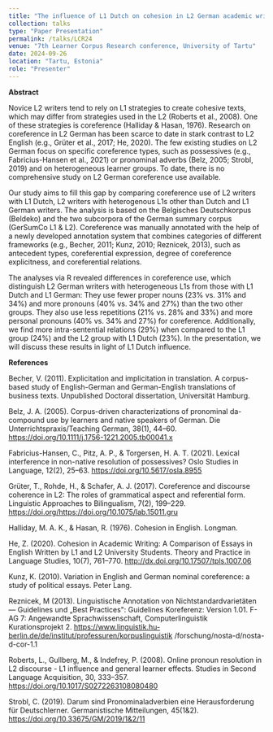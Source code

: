 ```yaml
---
title: "The influence of L1 Dutch on cohesion in L2 German academic writing: A contrastive corpus-based analysis"
collection: talks
type: "Paper Presentation"
permalink: /talks/LCR24
venue: "7th Learner Corpus Research conference, University of Tartu"
date: 2024-09-26
location: "Tartu, Estonia"
role: "Presenter"
---
```

 


**Abstract**

Novice L2 writers tend to rely on L1 strategies to create cohesive texts, which may differ from strategies used in the L2 (Roberts et al., 2008). One of these strategies is coreference (Halliday & Hasan, 1976). Research on coreference in L2 German has been scarce to date in stark contrast to L2 English (e.g., Grüter et al., 2017; He, 2020). The few existing studies on L2 German focus on specific coreference types, such as possessives (e.g., Fabricius-Hansen et al., 2021) or pronominal adverbs (Belz, 2005; Strobl, 2019) and on heterogeneous learner groups. To date, there is no comprehensive study on L2 German coreference use available.

Our study aims to fill this gap by comparing coreference use of L2 writers with L1 Dutch, L2 writers with heterogenous L1s other than Dutch and L1 German writers. The analysis is based on the Belgisches Deutschkorpus (Beldeko) and the two subcorpora of the German summary corpus (GerSumCo L1 & L2). Coreference was manually annotated with the help of a newly developed annotation system that combines categories of different frameworks (e.g., Becher, 2011; Kunz, 2010; Reznicek, 2013), such as antecedent types, coreferential expression, degree of coreference explicitness, and coreferential relations.

The analyses via R revealed differences in coreference use, which distinguish L2 German writers with heterogeneous L1s from those with L1 Dutch and L1 German: They use fewer proper nouns (23% vs. 31% and 34%) and more pronouns (40% vs. 34% and 27%) than the two other groups. They also use less repetitions (21% vs. 28% and 33%) and more personal pronouns (40% vs. 34% and 27%) for coreference. Additionally, we find more intra-sentential relations (29%) when compared to the L1 group (24%) and the L2 group with L1 Dutch (23%). In the presentation, we will discuss these results in light of L1 Dutch influence.

**References**

Becher, V. (2011). Explicitation and implicitation in translation. A corpus-based study of English-German and German-English translations of business texts. Unpublished Doctoral dissertation, Universität Hamburg. 

Belz, J. A. (2005). Corpus-driven characterizations of pronominal da-compound use by learners and native speakers of German. Die Unterrichtspraxis/Teaching German, 38(1), 44–60. https://doi.org/10.1111/j.1756-1221.2005.tb00041.x

Fabricius-Hansen, C., Pitz, A. P., & Torgersen, H. A. T. (2021). Lexical interference in non-native resolution of possessives? Oslo Studies in Language, 12(2), 25–63. https://doi.org/10.5617/osla.8955

Grüter, T., Rohde, H., & Schafer, A. J. (2017). Coreference and discourse coherence in L2: The roles of grammatical aspect and referential form. Linguistic Approaches to Bilingualism, 7(2), 199–229. https://doi.org/https://doi.org/10.1075/lab.15011.gru 

Halliday, M. A. K., & Hasan, R. (1976). Cohesion in English. Longman.

He, Z. (2020). Cohesion in Academic Writing: A Comparison of Essays in English Written by L1 and L2 University Students. Theory and Practice in Language Studies, 10(7), 761–770. http://dx.doi.org/10.17507/tpls.1007.06

Kunz, K. (2010). Variation in English and German nominal coreference: a study of political essays. Peter Lang.

Reznicek, M (2013). Linguistische Annotation von Nichtstandardvarietäten — Guidelines und „Best Practices": Guidelines Koreferenz: Version 1.01. F-AG 7: Angewandte Sprachwissenschaft, Computerlinguistik Kurationsprojekt 2. https://www.linguistik.hu-berlin.de/de/institut/professuren/korpuslinguistik /forschung/nosta-d/nosta-d-cor-1.1

Roberts, L., Gullberg, M., & Indefrey, P. (2008). Online pronoun resolution in L2 discourse - L1 influence and general learner effects. Studies in Second Language Acquisition, 30, 333–357. https://doi.org/10.1017/S0272263108080480 

Strobl, C. (2019). Darum sind Pronominaladverbien eine Herausforderung für Deutschlerner. Germanistische Mitteilungen, 45(1&2). https://doi.org/10.33675/GM/2019/1&2/11
